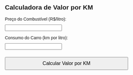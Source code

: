 <!DOCTYPE html>
<html lang="pt-BR">
<head>
  <meta charset="UTF-8">
  <title>Calculadora de Custo por KM</title>
  <style>
    body {
      font-family: Arial, sans-serif;
      max-width: 400px;
      margin: auto;
      padding: 20px;
    }
    label, input {
      display: block;
      margin: 10px 0;
    }
    button {
      margin-top: 10px;
      padding: 10px;
      width: 100%;
      font-size: 16px;
    }
    .resultados {
      margin-top: 20px;
    }
  </style>
</head>
<body>
  <h2>Calculadora de Valor por KM</h2>

  <label for="precoCombustivel">Preço do Combustível (R$/litro):</label>
  <input type="number" id="precoCombustivel" step="0.01">

  <label for="consumo">Consumo do Carro (km por litro):</label>
  <input type="number" id="consumo" step="0.1">

  <button onclick="calcular()">Calcular Valor por KM</button>

  <div class="resultados" id="resultados" style="display:none;">
    <p><strong>Custo por km:</strong> R$ <span id="valorKm">0.00</span></p>
    <button onclick="mostrarResultado('minimo')">1. KMmínimo (x3)</button>
    <button onclick="mostrarResultado('medio')">2. KMmédio (x3,5)</button>
    <button onclick="mostrarResultado('ideal')">3. KMideal (x4)</button>

    <h3 id="resultadoFinal"></h3>
  </div>

  <script>
    let valorKmBase = 0;

    function calcular() {
      const preco = parseFloat(document.getElementById('precoCombustivel').value);
      const consumo = parseFloat(document.getElementById('consumo').value);

      if (preco > 0 && consumo > 0) {
        valorKmBase = preco / consumo;
        document.getElementById('valorKm').innerText = valorKmBase.toFixed(2);
        document.getElementById('resultados').style.display = 'block';
        document.getElementById('resultadoFinal').innerText = '';
      } else {
        alert('Preencha todos os campos corretamente.');
      }
    }

    function mostrarResultado(tipo) {
      let multiplicador = 0;
      let titulo = '';

      switch (tipo) {
        case 'minimo':
          multiplicador = 3;
          titulo = 'Valor KMmínimo';
          break;
        case 'medio':
          multiplicador = 3.5;
          titulo = 'Valor KMmédio';
          break;
        case 'ideal':
          multiplicador = 4;
          titulo = 'Valor KMideal';
          break;
      }

      const valorFinal = valorKmBase * multiplicador;
      document.getElementById('resultadoFinal').innerText = `${titulo}: R$ ${valorFinal.toFixed(2)}`;
    }
  </script>
</body>
</html>
